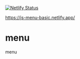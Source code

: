 [![Netlify Status](https://api.netlify.com/api/v1/badges/3deb760b-8e08-4bd4-a059-42a948c77efe/deploy-status)](https://app.netlify.com/sites/js-menu-basic/deploys)

https://js-menu-basic.netlify.app/

# menu
menu
